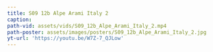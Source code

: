 ```yaml
---
title: S09 12b Alpe Arami Italy 2
caption:
path-vid: assets/vids/S09_12b_Alpe_Arami_Italy_2.mp4
path-poster: assets/images/posters/S09_12b_Alpe_Arami_Italy_2.jpg
yt-url: 'https://youtu.be/W7Z-7_QJLow'
---
```

